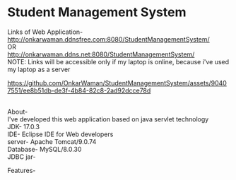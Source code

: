 # Student Management System

Links of Web Application-<br>
http://onkarwaman.ddnsfree.com:8080/StudentManagementSystem/<br>
OR<br>
http://onkarwaman.ddns.net:8080/StudentManagementSystem/<br>
NOTE: Links will be accessible only if my laptop is online, because i've used my laptop as a server

https://github.com/OnkarWaman/StudentManagementSystem/assets/90407551/ee8b51db-de3f-4b84-82c8-2ad92dcce78d

<br>
About-<br>
I've developed this web application based on java servlet technology<br>
JDK- 17.0.3<br>
IDE- Eclipse IDE for Web developers<br>
server- Apache Tomcat/9.0.74<br>
Database- MySQL/8.0.30<br>
JDBC jar- 
    
Features-
